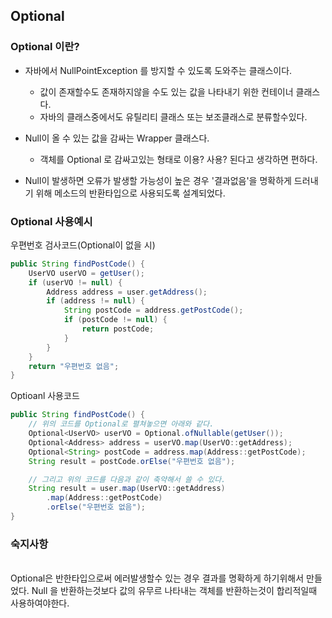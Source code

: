 ## Optional
### Optional 이란?
- 자바에서 NullPointException 를 방지할 수 있도록 도와주는 클래스이다.
    - 값이 존재할수도 존재하지않을 수도 있는 값을 나타내기 위한 컨테이너 클래스다.
    - 자바의 클래스중에서도 유틸리티 클래스 또는 보조클래스로 분류할수있다.
- Null이 올 수 있는 값을 감싸는 Wrapper 클래스다.
    - 객체를 Optional 로 감싸고있는 형태로 이용? 사용? 된다고 생각하면 편하다.

- Null이 발생하면 오류가 발생할 가능성이 높은 경우 '결과없음'을 명확하게 드러내기 위해 메소드의 반환타입으로 사용되도록 설계되었다.
### Optional 사용예시
우편번호 검사코드(Optional이 없을 시)
```java
public String findPostCode() {
    UserVO userVO = getUser();
    if (userVO != null) {
        Address address = user.getAddress();
        if (address != null) {
            String postCode = address.getPostCode();
            if (postCode != null) {
                return postCode;
            }
        }
    }
    return "우편번호 없음";
}
```
Optioanl 사용코드
```java
public String findPostCode() {
    // 위의 코드를 Optional로 펼쳐놓으면 아래와 같다.
    Optional<UserVO> userVO = Optional.ofNullable(getUser());
    Optional<Address> address = userVO.map(UserVO::getAddress);
    Optional<String> postCode = address.map(Address::getPostCode);
    String result = postCode.orElse("우편번호 없음");

    // 그리고 위의 코드를 다음과 같이 축약해서 쓸 수 있다.
    String result = user.map(UserVO::getAddress)
        .map(Address::getPostCode)
        .orElse("우편번호 없음");
}
```

### 숙지사항
<br> Optional은 반한타입으로써 에러발생할수 있는 경우 결과를 명확하게 하기위해서 만들었다.
 Null 을 반환하는것보다 값의 유무르 나타내는 객체를 반환하는것이 합리적일때 사용하여야한다. 
